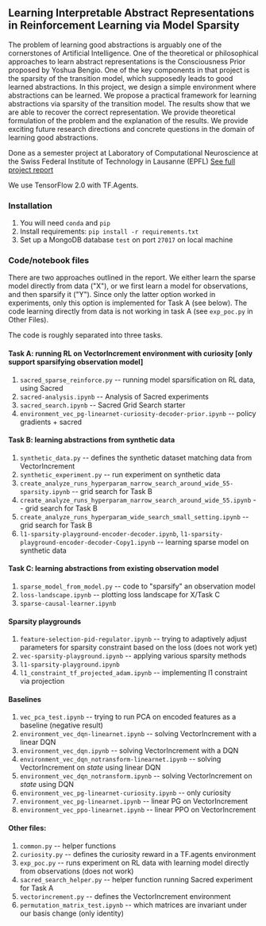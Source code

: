 ## Learning Interpretable Abstract Representations in Reinforcement Learning via Model Sparsity

The problem of learning good abstractions is arguably one of the cornerstones of Artificial Intelligence. One of the theoretical or philosophical approaches to learn abstract representations is the Consciousness Prior proposed by Yoshua Bengio. One of the key components in that project is the sparsity of the transition model, which supposedly leads to good learned abstractions. In this project, we design a simple environment where abstractions can be learned. We propose a practical framework for learning abstractions via sparsity of the transition model. The results show that we are able to recover the correct representation. We provide theoretical formulation of the problem and the explanation of the results. We provide exciting future research directions and concrete questions in the domain of learning good abstractions.

Done as a semester project at Laboratory of Computational Neuroscience at the Swiss Federal Institute of Technology in Lausanne (EPFL)
<a href="https://www.overleaf.com/read/nqgjrjbcybrp">See full project report</a>

We use TensorFlow 2.0 with TF.Agents.

### Installation
1. You will need `conda` and `pip`
2. Install requirements: `pip install -r requirements.txt`
3. Set up a MongoDB database `test` on port `27017` on local machine

### Code/notebook files
There are two approaches outlined in the report. We either learn the sparse model directly from data ("X"), or we first learn a model for observations, and then sparsify it ("Y").
Since only the latter option worked in experiments, only this option is implemented for Task A (see below).
The code learning directly from data is not working in task A (see `exp_poc.py` in Other Files).

The code is roughly separated into three tasks.

#### Task A: running RL on VectorIncrement environment with curiosity [only support sparsifying observation model]

1. `sacred_sparse_reinforce.py` -- running model sparsification on RL data, using Sacred
1. `sacred-analysis.ipynb` -- Analysis of Sacred experiments
1. `sacred_search.ipynb` -- Sacred Grid Search starter
1. `environment_vec_pg-linearnet-curiosity-decoder-prior.ipynb` -- policy gradients + sacred

#### Task B: learning abstractions from synthetic data

1. `synthetic_data.py` -- defines the synthetic dataset matching data from VectorIncrement
1. `synthetic_experiment.py` -- run experiment on synthetic data
1. `create_analyze_runs_hyperparam_narrow_search_around_wide_55-sparsity.ipynb` -- grid search for Task B
1. `create_analyze_runs_hyperparam_narrow_search_around_wide_55.ipynb` -- grid search for Task B
1. `create_analyze_runs_hyperparam_wide_search_small_setting.ipynb` -- grid search for Task B
1. `l1-sparsity-playground-encoder-decoder.ipynb`, `l1-sparsity-playground-encoder-decoder-Copy1.ipynb` -- learning sparse model on synthetic data

#### Task C: learning abstractions from existing observation model

1. `sparse_model_from_model.py` -- code to "sparsify" an observation model
1. `loss-landscape.ipynb` -- plotting loss landscape for X/Task C
1. `sparse-causal-learner.ipynb`

#### Sparsity playgrounds

1. `feature-selection-pid-regulator.ipynb` -- trying to adaptively adjust parameters for sparsity constraint based on the loss (does not work yet)
1. `vec-sparsity-playground.ipynb` -- applying various sparsity methods
1. `l1-sparsity-playground.ipynb`
1. `l1_constraint_tf_projected_adam.ipynb` -- implementing l1 constraint via projection


#### Baselines

1. `vec_pca_test.ipynb` -- trying to run PCA on encoded features as a baseline (negative result)
1. `environment_vec_dqn-linearnet.ipynb` -- solving VectorIncrement with a linear DQN
1. `environment_vec_dqn.ipynb` -- solving VectorIncrement with a DQN
1. `environment_vec_dqn_notransform-linearnet.ipynb` -- solving VectorIncrement on *state* using linear DQN
1. `environment_vec_dqn_notransform.ipynb` -- solving VectorIncrement on *state* using DQN
1. `environment_vec_pg-linearnet-curiosity.ipynb` -- only curiosity
1. `environment_vec_pg-linearnet.ipynb` -- linear PG on VectorIncrement
1. `environment_vec_ppo-linearnet.ipynb` -- linear PPO on VectorIncrement

#### Other files:

1. `common.py` -- helper functions
1. `curiosity.py` -- defines the curiosity reward in a TF.agents environment
1. `exp_poc.py` -- runs experiment on RL data with learning model directly from observations (does not work)
1. `sacred_search_helper.py` -- helper function running Sacred experiment for Task A
1. `vectorincrement.py` -- defines the VectorIncrement environment
1. `permutation_matrix_test.ipynb` -- which matrices are invariant under our basis change (only identity)


